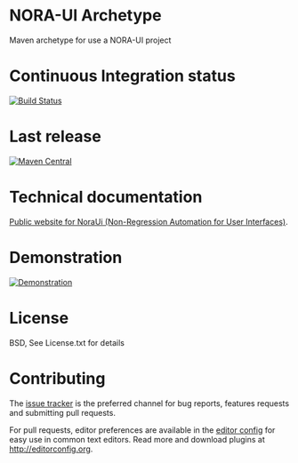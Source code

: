 # NORA-UI Archetype
Maven archetype for use a NORA-UI project

# Continuous Integration status
[![Build Status](https://travis-ci.org/NoraUi/noraui-archetype.svg?branch=master)](https://travis-ci.org/NoraUi/noraui-archetype)

# Last release

[![Maven Central](https://maven-badges.herokuapp.com/maven-central/com.github.noraui/noraui-archetype/badge.svg)](https://maven-badges.herokuapp.com/maven-central/com.github.noraui/noraui-archetype)

# Technical documentation

[Public website for NoraUi (Non-Regression Automation for User Interfaces)](https://noraui.github.io/).

# Demonstration
[![Demonstration](https://noraui.github.io/howToUse/1play.gif)](https://github.com/NoraUi/noraui.github.io/blob/master/howToUse/useNoraUiMavenArchetypeInEclipse.gif)

# License

BSD, See License.txt for details

# Contributing

The [issue tracker](https://github.com/NoraUi/noraui-archetype/issues) is the preferred channel for bug reports, features requests and submitting pull requests.

For pull requests, editor preferences are available in the [editor config](.editorconfig) for easy use in common text editors. Read more and download plugins at <http://editorconfig.org>.
